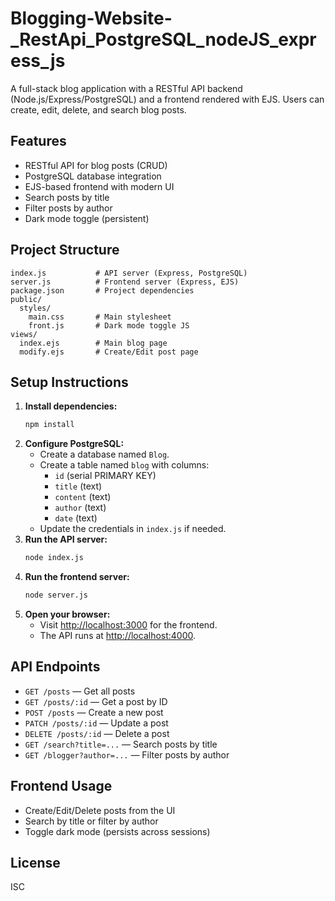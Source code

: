 # Blogging-Website-_RestApi_PostgreSQL_nodeJS_express_js
A full-stack blog application with a RESTful API backend (Node.js/Express/PostgreSQL) and a frontend rendered with EJS. Users can create, edit, delete, and search blog posts.

## Features
- RESTful API for blog posts (CRUD)
- PostgreSQL database integration
- EJS-based frontend with modern UI
- Search posts by title
- Filter posts by author
- Dark mode toggle (persistent)

## Project Structure
```
index.js           # API server (Express, PostgreSQL)
server.js          # Frontend server (Express, EJS)
package.json       # Project dependencies
public/
  styles/
    main.css       # Main stylesheet
    front.js       # Dark mode toggle JS
views/
  index.ejs        # Main blog page
  modify.ejs       # Create/Edit post page
```

## Setup Instructions
1. **Install dependencies:**
   ```bash
   npm install
   ```
2. **Configure PostgreSQL:**
   - Create a database named `Blog`.
   - Create a table named `blog` with columns:
     - `id` (serial PRIMARY KEY)
     - `title` (text)
     - `content` (text)
     - `author` (text)
     - `date` (text)
   - Update the credentials in `index.js` if needed.
3. **Run the API server:**
   ```bash
   node index.js
   ```
4. **Run the frontend server:**
   ```bash
   node server.js
   ```
5. **Open your browser:**
   - Visit [http://localhost:3000](http://localhost:3000) for the frontend.
   - The API runs at [http://localhost:4000](http://localhost:4000).

## API Endpoints
- `GET /posts` — Get all posts
- `GET /posts/:id` — Get a post by ID
- `POST /posts` — Create a new post
- `PATCH /posts/:id` — Update a post
- `DELETE /posts/:id` — Delete a post
- `GET /search?title=...` — Search posts by title
- `GET /blogger?author=...` — Filter posts by author

## Frontend Usage
- Create/Edit/Delete posts from the UI
- Search by title or filter by author
- Toggle dark mode (persists across sessions)

## License
ISC


